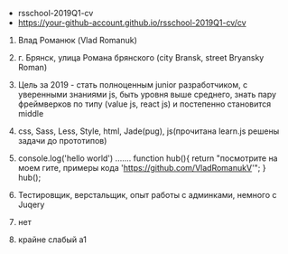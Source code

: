 * rsschool-2019Q1-cv
* https://your-github-account.github.io/rsschool-2019Q1-cv/cv

1. Влад Романюк (Vlad Romanuk)
2. г. Брянск, улица Романа брянского (city Bransk, street Bryansky Roman)
3. Цель за 2019 - стать полноценным junior разработчиком, с уверенными знаниями js, быть уровня выше среднего, знать пару фреймверков по типу (value js, react js) и постепенно становится middle
4. css, Sass, Less, Style, html, Jade(pug), js(прочитана learn.js решены задачи до прототипов) 
5. console.log('hello world') ....... 
function hub(){ 
	return "посмотрите на моем гите, примеры кода 'https://github.com/VladRomanukV'";
} 
hub();

6. Тестировщик, верстальщик, опыт работы с админками, немного с Juqery 
7. нет
8. крайне слабый а1
